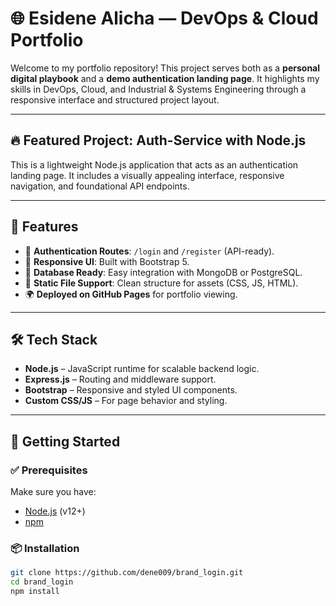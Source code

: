 # 🌐 Esidene Alicha — DevOps & Cloud Portfolio

Welcome to my portfolio repository! This project serves both as a **personal digital playbook** and a **demo authentication landing page**. It highlights my skills in DevOps, Cloud, and Industrial & Systems Engineering through a responsive interface and structured project layout.

---

## 🔥 Featured Project: Auth-Service with Node.js

This is a lightweight Node.js application that acts as an authentication landing page. It includes a visually appealing interface, responsive navigation, and foundational API endpoints.

---

## 🚀 Features

- 🔧 **Authentication Routes**: `/login` and `/register` (API-ready).
- 🎨 **Responsive UI**: Built with Bootstrap 5.
- 💾 **Database Ready**: Easy integration with MongoDB or PostgreSQL.
- 📁 **Static File Support**: Clean structure for assets (CSS, JS, HTML).
- 🌍 **Deployed on GitHub Pages** for portfolio viewing.

---

## 🛠 Tech Stack

- **Node.js** – JavaScript runtime for scalable backend logic.
- **Express.js** – Routing and middleware support.
- **Bootstrap** – Responsive and styled UI components.
- **Custom CSS/JS** – For page behavior and styling.

---

## 🧭 Getting Started

### ✅ Prerequisites

Make sure you have:
- [Node.js](https://nodejs.org/) (v12+)
- [npm](https://www.npmjs.com/)

### 📦 Installation

```bash
git clone https://github.com/dene009/brand_login.git
cd brand_login
npm install
